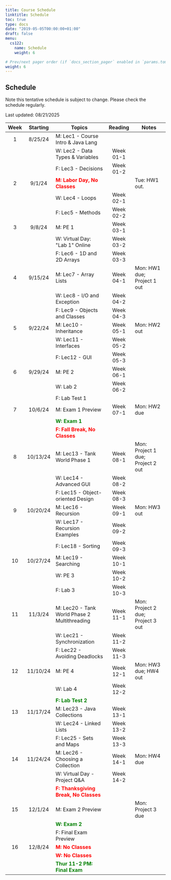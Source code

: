 ```yaml
---
title: Course Schedule
linktitle: Schedule
toc: true
type: docs
date: "2019-05-05T00:00:00+01:00"
draft: false
menu:
  cs122:
    name: Schedule
    weight: 6

# Prev/next pager order (if `docs_section_pager` enabled in `params.toml`)
weight: 6
---
```



## Schedule

Note this tentative schedule is subject to change. Please check the schedule regularly.

Last updated: 08/21/2025

| Week | Starting | Topics |   Reading   | Notes |
|:----:|:--------:|--------|:---------:|-------|
| 1 | 8/25/24 | M: Lec1 - Course Intro & Java Lang | | |
|   |          | W: Lec2 - Data Types & Variables | Week 01-1 | |
|   |          | F: Lec3 - Decisions | Week 01-2 | |
| 2 | 9/1/24 | **<span style="color:red">M: Labor Day, No Classes</span>** | | Tue: HW1 out. |
|   |          | W: Lec4 - Loops | Week 02-1 | |
|   |          | F: Lec5 - Methods | Week 02-2 | |
| 3 | 9/8/24 | M: PE 1 | Week 03-1 | |
|   |          | W: Virtual Day: "Lab 1" Online | Week 03-2 | |
|   |          | F: Lec6 - 1D and 2D Arrays | Week 03-3 | |
| 4 | 9/15/24 | M: Lec7 - Array Lists | Week 04-1 | Mon: HW1 due; Project 1 out |
|   |          | W: Lec8 - I/O and Exception | Week 04-2 | |
|   |          | F: Lec9 - Objects and Classes | Week 04-3 | |
| 5 | 9/22/24 | M: Lec10 - Inheritance | Week 05-1 | Mon: HW2 out |
|   |          | W: Lec11 - Interfaces | Week 05-2 | |
|   |          | F: Lec12 - GUI | Week 05-3 | |
| 6 | 9/29/24 | M: PE 2 | Week 06-1 | |
|   |          | W: Lab 2 | Week 06-2 | |
|   |          | F: Lab Test 1 | | |
| 7 | 10/6/24 | M: Exam 1 Preview | Week 07-1 | Mon: HW2 due |
|   |          | **<span style="color:green">W: Exam 1</span>** | | |
|   |          | **<span style="color:red">F: Fall Break, No Classes</span>** | | |
| 8 | 10/13/24 | M: Lec13 - Tank World Phase 1 | Week 08-1 | Mon: Project 1 due; Project 2 out |
|   |          | W: Lec14 - Advanced GUI | Week 08-2 | |
|   |          | F: Lec15 - Object-oriented Design | Week 08-3 | |
| 9 | 10/20/24 | M: Lec16 - Recursion | Week 09-1 | Mon: HW3 out |
|   |          | W: Lec17 - Recursion Examples | Week 09-2 | |
|   |          | F: Lec18 - Sorting | Week 09-3 | |
| 10 | 10/27/24 | M: Lec19 - Searching | Week 10-1 | |
|    |          | W: PE 3 | Week 10-2 | |
|    |          | F: Lab 3 | Week 10-3 | |
| 11 | 11/3/24 | M: Lec20 - Tank World Phase 2 <br>Multithreading | Week 11-1 | Mon: Project 2 due; Project 3 out |
|    |          | W: Lec21 - Synchronization | Week 11-2 | |
|    |          | F: Lec22 - Avoiding Deadlocks | Week 11-3 | |
| 12 | 11/10/24 | M: PE 4 | Week 12-1 | Mon: HW3 due; HW4 out |
|    |          | W: Lab 4 | Week 12-2 | |
|    |          | **<span style="color:green">F: Lab Test 2</span>** | | |
| 13 | 11/17/24 | M: Lec23 - Java Collections | Week 13-1 | |
|    |          | W: Lec24 - Linked Lists | Week 13-2 | |
|    |          | F: Lec25 - Sets and Maps | Week 13-3 | |
| 14 | 11/24/24 | M: Lec26 - Choosing a Collection | Week 14-1 | Mon: HW4 due |
|    |          | W: Virtual Day - Project Q&A | Week 14-2 | |
|    |          | **<span style="color:red">F: Thanksgiving Break, No Classes</span>** | | |
| 15 | 12/1/24 | M: Exam 2 Preview | | Mon: Project 3 due |
|    |          | **<span style="color:green">W: Exam 2</span>** | | |
|    |          | F: Final Exam Preview | | |
| 16 | 12/8/24 | **<span style="color:red">M: No Classes</span>** | | |
|    |          | **<span style="color:red">W: No Classes</span>** | | |
|    |          | **<span style="color:green">Thur 11-2 PM: Final Exam</span>** | | |
